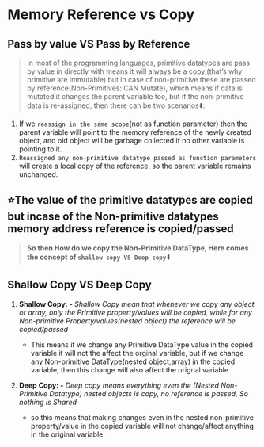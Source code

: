 # **Memory Reference vs Copy**

## **Pass by value VS Pass by Reference**

> In most of the programming languages, primitive datatypes are pass by value in directly with means it will always be a copy,(that’s why primitive are immutable) but in case of non-primitive these are passed by reference(Non-Primitives: CAN Mutate), which means if data is mutated it changes the parent variable too, but if the non-primitive data is re-assigned, then there can be two scenarios⬇️:

1. If we `reassign in the same scope`(not as function parameter) then the parent variable will point to the memory reference of the newly created object, and old object will be garbage collected if no other variable is pointing to it.
2. `Reassigned any non-primitive datatype passed as function parameters` will create a local copy of the reference, so the parent variable remains unchanged.

## ⭐The value of the primitive datatypes are copied but incase of the Non-primitive datatypes memory address reference is copied/passed

> **So then How do we copy the Non-Primitive DataType, Here comes the concept of `shallow copy VS Deep copy`⬇️**

## **Shallow Copy VS Deep Copy**

1. **Shallow Copy: -** _Shallow Copy mean that whenever we copy any object or array, only the Primitive property/values will be copied, while for any Non-primitive Property/values(nested object) the reference will be copied/passed_

   - This means if we change any Primitive DataType value in the copied variable it will not the affect the orginal variable, but if we change any Non-primitive DataType(nested object,array) in the copied variable, then this change will also affect the orignal variable

2. **Deep Copy: -** _Deep copy means everything even the (Nested Non-Primitive Datatype) nested objects is copy, no reference is passed, So nothing is Shared_

   - so this means that making changes even in the nested non-primitive property/value in the copied variable will not change/affect anything in the original variable.

